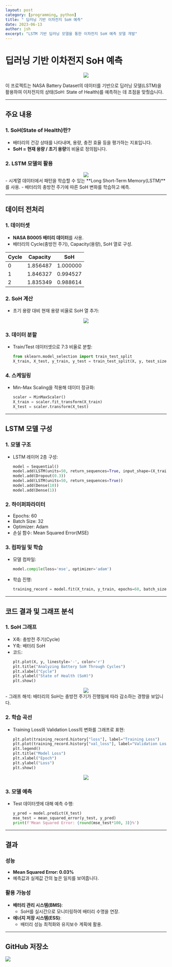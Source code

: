 ```yaml
---
layout: post
category: [programming, python]
title: " 딥러닝 기반 이차전지 SoH 예측"
date: 2023-06-13
author: jsh
excerpt: "LSTM 기반 딥러닝 모델을 통한 이차전지 SoH 예측 모델 개발"
---
```


# 딥러닝 기반 이차전지 SoH 예측

<div style="text-align: center;">
<a href="/assets/img/posts/soh_main.png" data-lity>
  <img src="/assets/img/posts/soh_main.png" style="width: auto; max-height: 500px;" />
</a>
</div>

이 프로젝트는 NASA Battery Dataset의 데이터를 기반으로 딥러닝 모델(LSTM)을 활용하여 이차전지의 상태(SoH: State of Health)를 예측하는 데 초점을 맞췄습니다.

---

## 주요 내용

### 1. **SoH(State of Health)란?**
- 배터리의 건강 상태를 나타내며, 용량, 충전 효율 등을 평가하는 지표입니다.
- **SoH = 현재 용량 / 초기 용량**의 비율로 정의됩니다.

### 2. **LSTM 모델의 활용**
<div style="text-align: center;">
<a href="/assets/img/posts/soh1.jpg" data-lity>
  <img src="/assets/img/posts/soh1.jpg" style="width: auto; max-height: 500px;" />
</a>
</div>
- 시계열 데이터에서 패턴을 학습할 수 있는 **Long Short-Term Memory(LSTM)**를 사용.
- 배터리의 충방전 주기에 따른 SoH 변화를 학습하고 예측.

---

## 데이터 전처리

### 1. **데이터셋**
- **NASA B0005 배터리 데이터**를 사용.
- 배터리의 Cycle(충방전 주기), Capacity(용량), SoH 열로 구성.

| Cycle | Capacity   | SoH       |
|-------|------------|-----------|
| 0     | 1.856487   | 1.000000  |
| 1     | 1.846327   | 0.994527  |
| 2     | 1.835349   | 0.988614  |

### 2. **SoH 계산**
- 초기 용량 대비 현재 용량 비율로 SoH 열 추가:
 <div style="text-align: center;">
<a href="/assets/img/posts/soh2.png" data-lity>
  <img src="/assets/img/posts/soh2.png" style="width: auto; max-height: 500px;" />
</a>
</div>

### 3. **데이터 분할**
- Train/Test 데이터셋으로 7:3 비율로 분할:
  ```python
  from sklearn.model_selection import train_test_split
  X_train, X_test, y_train, y_test = train_test_split(X, y, test_size=0.3, random_state=7)
  ```

### 4. **스케일링**
- Min-Max Scaling을 적용해 데이터 정규화:
  ```python
  scaler = MinMaxScaler()
  X_train = scaler.fit_transform(X_train)
  X_test = scaler.transform(X_test)
  ```

---

## LSTM 모델 구성

### 1. **모델 구조**
- LSTM 레이어 2층 구성:
  ```python
  model = Sequential()
  model.add(LSTM(units=50, return_sequences=True, input_shape=(X_train.shape[1], X_train.shape[2])))
  model.add(Dropout(0.3))
  model.add(LSTM(units=50, return_sequences=True))
  model.add(Dense(10))
  model.add(Dense(1))
  ```

### 2. **하이퍼파라미터**
- Epochs: 60
- Batch Size: 32
- Optimizer: Adam
- 손실 함수: Mean Squared Error(MSE)

### 3. **컴파일 및 학습**
- 모델 컴파일:
  ```python
  model.compile(loss='mse', optimizer='adam')
  ```
- 학습 진행:
  ```python
  training_record = model.fit(X_train, y_train, epochs=60, batch_size=32, validation_data=(X_train, y_train), shuffle=True)
  ```

---

## 코드 결과 및 그래프 분석

### 1. **SoH 그래프**
- X축: 충방전 주기(Cycle)
- Y축: 배터리 SoH
- 코드:
  ```python
  plt.plot(X, y, linestyle='-', color='r')
  plt.title("Analyzing Battery SoH Through Cycles")
  plt.xlabel("Cycle")
  plt.ylabel("State of Health (SoH)")
  plt.show()
  ```
<div style="text-align: center;">
<a href="/assets/img/posts/soh3.png" data-lity>
  <img src="/assets/img/posts/soh3.png" style="width: auto; max-height: 500px;" />
</a>
</div>
- 그래프 해석: 배터리의 SoH는 충방전 주기가 진행됨에 따라 감소하는 경향을 보입니다.

### 2. **학습 곡선**
- Training Loss와 Validation Loss의 변화를 그래프로 표현:
  ```python
  plt.plot(training_record.history["loss"], label="Training Loss")
  plt.plot(training_record.history["val_loss"], label="Validation Loss")
  plt.legend()
  plt.title("Model Loss")
  plt.xlabel("Epoch")
  plt.ylabel("Loss")
  plt.show()
  ```
<div style="text-align: center;">
<a href="/assets/img/posts/soh4.png" data-lity>
  <img src="/assets/img/posts/soh4.png" style="width: auto; max-height: 500px;" />
</a>
</div>

### 3. **모델 예측**
- Test 데이터셋에 대해 예측 수행:
  ```python
  y_pred = model.predict(X_test)
  mse_test = mean_squared_error(y_test, y_pred)
  print(f'Mean Squared Error: {round(mse_test*100, 3)}%')
  ```

---

## 결과

### 성능
- **Mean Squared Error: 0.03%**  
- 예측값과 실제값 간의 높은 일치를 보여줍니다.

### 활용 가능성
- **배터리 관리 시스템(BMS)**:
  - SoH를 실시간으로 모니터링하여 배터리 수명을 연장.
- **에너지 저장 시스템(ESS)**:
  - 배터리 성능 최적화와 유지보수 계획에 활용.

---

## GitHub 저장소

<div class='sx-button'>
  <a href='https://github.com/radon99/radon99.github.io/tree/main/projects/SoHEstimation' target="_blank">
    <img src='/assets/img/icons/github.png' style="width: auto; max-height: 50px;" />
  </a>
</div>


